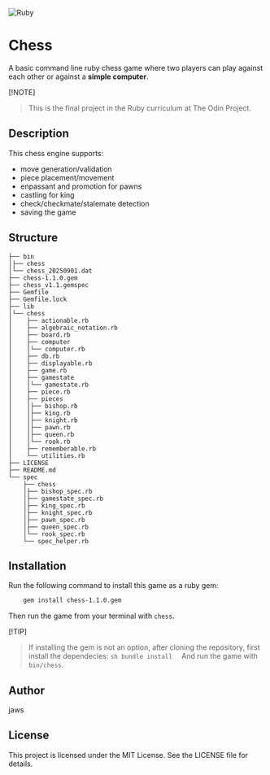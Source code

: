 ![Ruby](https://img.shields.io/badge/ruby-%23CC342D.svg?style=for-the-badge&logo=ruby&logoColor=white)

# Chess

A basic command line ruby chess game where two players can play against each other or against a **simple computer**.

[!NOTE]
> This is the final project in the Ruby curriculum at The Odin Project.

## Description
This chess engine supports:
+ move generation/validation
+ piece placement/movement
+ enpassant and promotion for pawns
+ castling for king
+ check/checkmate/stalemate detection
+ saving the game

## Structure

```
├── bin
│├── chess
│└── chess_20250901.dat
├── chess-1.1.0.gem
├── chess_v1.1.gemspec
├── Gemfile
├── Gemfile.lock
├── lib
│└── chess
│    ├── actionable.rb
│    ├── algebraic_notation.rb
│    ├── board.rb
│    ├── computer
│    │└── computer.rb
│    ├── db.rb
│    ├── displayable.rb
│    ├── game.rb
│    ├── gamestate
│    │└── gamestate.rb
│    ├── piece.rb
│    ├── pieces
│    │├── bishop.rb
│    │├── king.rb
│    │├── knight.rb
│    │├── pawn.rb
│    │├── queen.rb
│    │└── rook.rb
│    ├── rememberable.rb
│    └── utilities.rb
├── LICENSE
├── README.md
└── spec
    ├── chess
    │├── bishop_spec.rb
    │├── gamestate_spec.rb
    │├── king_spec.rb
    │├── knight_spec.rb
    │├── pawn_spec.rb
    │├── queen_spec.rb
    │└── rook_spec.rb
    └── spec_helper.rb

```

## Installation

Run the following command to install this game as a ruby gem:

```sh
	gem install chess-1.1.0.gem
```
Then run the game from your terminal with `chess`.

[!TIP]
> If installing the gem is not an option, after cloning the repository, first install the dependecies:
	```sh
		bundle install 
	```
And run the game with `bin/chess`.


## Author

jaws

## License

This project is licensed under the MIT License. See the LICENSE file for details.